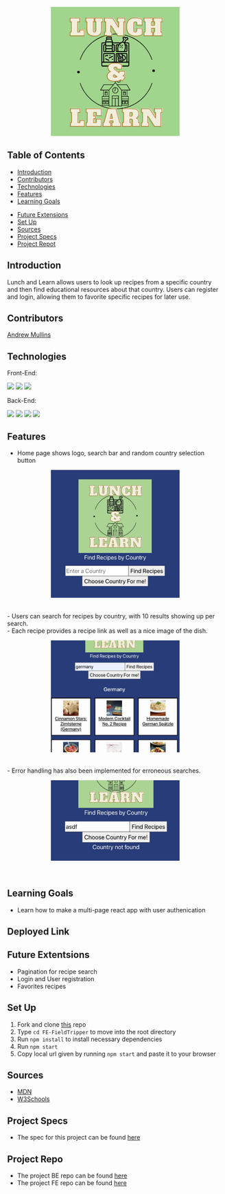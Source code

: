<p align="center">
  <img width="300" alt="Lunch and Learn logo" src="./src/assets/LunchnLearn.png">
</p>

## Table of Contents
- [Introduction](#introduction)
- [Contributors](#contributors)
- [Technologies](#technologies)
- [Features](#features)
- [Learning Goals](#learning-goals)
<!-- - [Deployed Link](#deployed-link) -->
- [Future Extensions](#future-extensions)
- [Set Up](#set-up)
- [Sources](#sources)
- [Project Specs](#project-specs)
- [Project Repot](#project-repo)

## Introduction
Lunch and Learn allows users to look up recipes from a specific country and then find educational resources about that country. Users can register and login, allowing them to favorite specific recipes for later use.

## Contributors

[Andrew Mullins](https://github.com/mullinsand)


## Technologies
Front-End:
<p>
<img src="https://img.shields.io/badge/React-20232A?style=for-the-badge&logo=react&logoColor=61DAFB"/>
<img src="https://img.shields.io/badge/React_Router-CA4245?style=for-the-badge&logo=react-router&logoColor=white" />
<!-- <img src="https://img.shields.io/badge/Cypress-17202C?style=for-the-badge&logo=cypress&logoColor=white" /> -->
<img src="https://img.shields.io/badge/CSS3-1572B6?style=for-the-badge&logo=css3&logoColor=white" />
 </p>

Back-End:
<p>
<img src="https://img.shields.io/static/v1?message=2.7.4&logo=ruby&style=for-the-badge&label=Ruby&color=darkred&labelColor=crimson)" />
<img src="https://img.shields.io/static/v1?message=5.2.8.1&logo=rubyonrails&style=for-the-badge&label=Rails&color=crimson&labelColor=darkre" />
<img src="https://img.shields.io/static/v1?message=14.6&=postgresql&style=for-the-badge&label=Postgresql&color=dodgerblue&labelColor=royalblue&logoColor=white"/>
<!-- <img src="https://img.shields.io/static/v1?style=for-the-badge&label=&logoColor=white&message=GraphQL&logo=graphql&color=teal&labelColor=green"/> -->
<img src="https://img.shields.io/static/v1?message=POSTMAN&logo=postman&style=for-the-badge&label=&color=orangered&labelColor=darkorange&logoColor=white" />
</p>


## Features
- Home page shows logo, search bar and random country selection button
 <p align="center">
  <img  width="300" alt="Main Page" src="./src/assets/MainPage.jpg">
 </p>
 <br>
- Users can search for recipes by country, with 10 results showing up per search.
<br>
- Each recipe provides a recipe link as well as a nice image of the dish.
<br>
 <p align="center">
  <img width="300" alt="Search Results" src="./src/assets/SearchResults.jpg">
</p>
<br>
- Error handling has also been implemented for erroneous searches.
<br>
 <p align="center">
  <img width="300" alt="Country Not found search" src="./src/assets/CountryNotFound.jpg">
</p>
<br>
<!-- - Users can signup for an account or simply explore the application, local storage gives users the ability to explore the app even through refresh. -->



<!-- - Users can see a list of all recipes for a country and favorite ones that they like for later use. -->
<!-- - 100% Lighthouse accessibility score. -->
<!-- - Mobile friendly views. -->
<!-- - Utilizes GraphQL and Apollo for a fast, easy to navigate application. -->
<!-- - Adopts third party libraries, such as Day.js, Google-Map-React and DatePicker.js to provide pre-tested functionality. -->
<!-- - Implements seperation of concerns to ensure the components used to render do just that and logic is seperated.  -->

## Learning Goals
- Learn how to make a multi-page react app with user authenication

## Deployed Link
<!-- - [Lunch&Learn on Vercel](https://fe-field-tripper-ftfe.vercel.app/) -->

## Future Extentsions
- Pagination for recipe search
- Login and User registration
- Favorites recipes

## Set Up
1. Fork and clone [this](https://github.com/mullinsand/lunch-and-learn-fe) repo
2. Type `cd FE-FieldTripper` to move into the root directory
3. Run `npm install` to install necessary dependencies
4. Run `npm start`
5. Copy local url given by running `npm start` and paste it to your browser

## Sources
- [MDN](http://developer.mozilla.org/en-US/)
- [W3Schools](https://www.w3schools.com/)


## Project Specs
- The spec for this project can be found [here](https://backend.turing.edu/module3/projects/lunch_and_learn/requirements)

## Project Repo
- The project BE repo can be found [here](https://github.com/mullinsand/lunch-and-learn)
- The project FE repo can be found [here](https://github.com/mullinsand/lunch-and-learn-fe)

